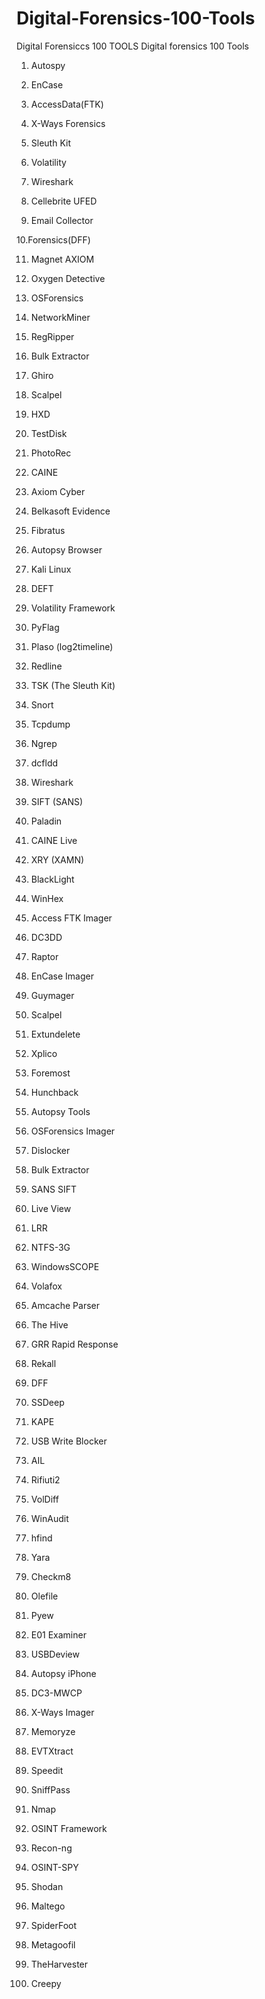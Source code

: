 # Digital-Forensics-100-Tools
Digital Forensiccs  100 TOOLS
Digital forensics 100 Tools
1. Autospy

2. EnCase

3. AccessData(FTK)

4. X-Ways Forensics

5. Sleuth Kit

6. Volatility

7. Wireshark

8. Cellebrite UFED

9. Email Collector

10.Forensics(DFF)

11. Magnet AXIOM

12. Oxygen Detective

13. OSForensics

14. NetworkMiner

15. RegRipper

16. Bulk Extractor

17. Ghiro

18. Scalpel

19. HXD

20. TestDisk

21. PhotoRec

22. CAINE

23. Axiom Cyber

24. Belkasoft Evidence

25. Fibratus

26. Autopsy Browser

27. Kali Linux

28. DEFT

29. Volatility Framework

30. PyFlag

31. Plaso (log2timeline)

33. Redline

32. TSK (The Sleuth Kit)

34. Snort
35. Tcpdump

36. Ngrep

37. dcfldd

38. Wireshark

39. SIFT (SANS)

40. Paladin

41. CAINE Live

42. XRY (XAMN)

43. BlackLight

44. WinHex

45. Access FTK Imager

46. DC3DD

47. Raptor

48. EnCase Imager

49. Guymager

50. Scalpel

51. Extundelete

52. Xplico

53. Foremost

54. Hunchback

55. Autopsy Tools

56. OSForensics Imager

57. Dislocker

58. Bulk Extractor

59. SANS SIFT

60. Live View

61. LRR

62. NTFS-3G

63. WindowsSCOPE

64. Volafox

65. Amcache Parser

66. The Hive

67. GRR Rapid Response

68. Rekall

69. DFF

70. SSDeep

71. KAPE

72. USB Write Blocker

73. AIL

74. Rifiuti2

75. VolDiff

76. WinAudit

77. hfind

78. Yara

79. Checkm8

80. Olefile

81. Pyew

82. E01 Examiner

83. USBDeview

84. Autopsy iPhone

85. DC3-MWCP

86. X-Ways Imager

87. Memoryze

88. EVTXtract

89. Speedit

90. SniffPass

91. Nmap

92. OSINT Framework

93. Recon-ng

94. OSINT-SPY

95. Shodan

96. Maltego

97. SpiderFoot

98. Metagoofil

99. TheHarvester

100. Creepy
